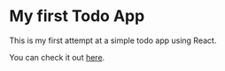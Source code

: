 # My first Todo App

This is my first attempt at a simple todo app using React.

You can check it out [here](https://skylers-react-todos.herokuapp.com).
